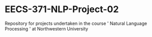 # EECS-371-NLP-Project-02
Repository for projects undertaken in the course ' Natural Language Processing ' at Northwestern University
